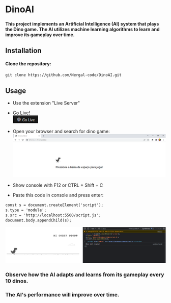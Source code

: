 # DinoAI
#### This project implements an Artificial Intelligence (AI) system that plays the Dino game. The AI utilizes machine learning algorithms to learn and improve its gameplay over time.

## Installation
#### Clone the repository: 

```
git clone https://github.com/Nergal-code/DinoAI.git
```

## Usage
- Use the extension "Live Server"

- Go Live! <br>
![Alt text](image.png)

- Open your browser and search for dino game: <br>
![Alt text](image-1.png)

- Show console with F12 or CTRL + Shift + C <br>

- Paste this code in console and press enter: <br>
```
const s = document.createElement('script');
s.type = 'module';
s.src = 'http://localhost:5500/script.js';
document.body.appendChild(s);
```

![Alt text](image-2.png)

### Observe how the AI adapts and learns from its gameplay every 10 dinos.
### The AI's performance will improve over time.
